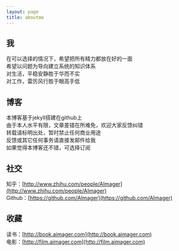 ```yaml
---
layout: page
title: aboutme
---
```


## 我

在可以选择的情况下，希望把所有精力都放在好的一面  <br>
希望以问题为导向建立系统的知识体系   <br>
对生活，平稳安静胜于华而不实  <br>
对工作，雷厉风行胜于眼高手低

## 博客

本博客基于jekyll搭建在github上   <br>
由于本人水平有限，文章差错在所难免，欢迎大家反馈纠错  <br>
转载请标明出处，暂时禁止任何商业用途  <br>
反馈或其它任何事务请直接发邮件给我 <a href="mailto:funcemail@163.com"><i class="fa fa-mail-reply"></i></a> <br>
如果觉得本博客还不错，可选择订阅 <a href="/atom.xml"><i class="fa fa-rss"></i></a>

## 社交

知乎：[http://www.zhihu.com/people/AImager](http://www.zhihu.com/people/AImager) <br>
Github：[https://github.com/AImager](https://github.com/AImager) <br>

## 收藏

读书：[http://book.aimager.com](http://book.aimager.com) <br>
电影：[http://film.aimager.com](http://film.aimager.com) <br>
